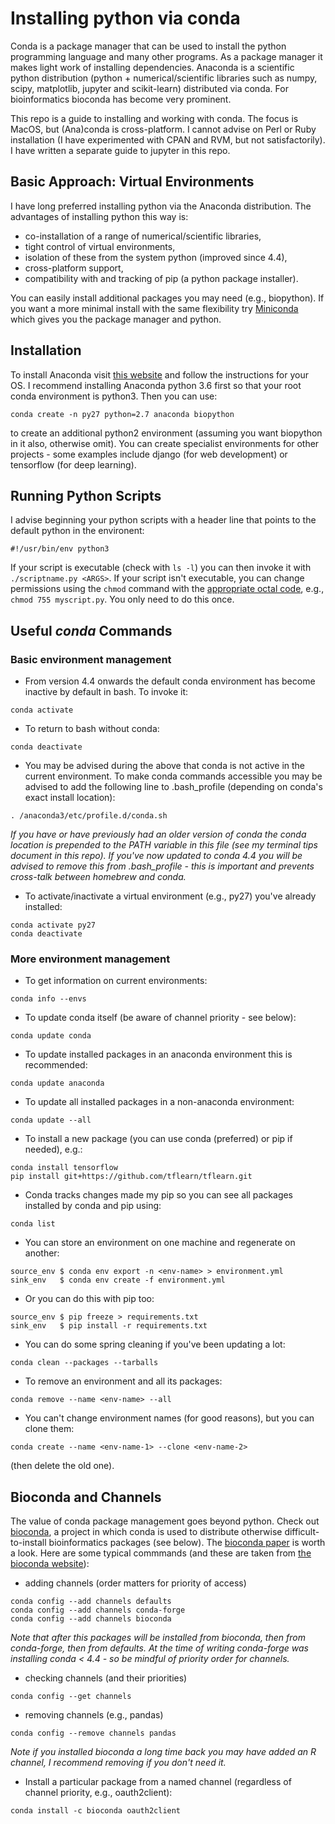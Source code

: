 # Installing python via conda
Conda is a package manager that can be used to install the python programming language and many other programs. As a package manager it makes light work of installing dependencies. Anaconda is a scientific python distribution (python + numerical/scientific libraries such as numpy, scipy, matplotlib, jupyter and scikit-learn) distributed via conda. For bioinformatics bioconda has become very prominent.

This repo is a guide to installing and working with conda. The focus is MacOS, but (Ana)conda is cross-platform. I cannot advise on Perl or Ruby installation (I have experimented with CPAN and RVM, but not satisfactorily). I have written a separate guide to jupyter in this repo.

## Basic Approach: Virtual Environments
I have long preferred installing python via the Anaconda distribution. The advantages of installing python this way is:
* co-installation of a range of numerical/scientific libraries,
* tight control of virtual environments,
* isolation of these from the system python (improved since 4.4),
* cross-platform support,
* compatibility with and tracking of pip (a python package installer).

You can easily install additional packages you may need (e.g., biopython). If you want a more minimal install with the same flexibility try [Miniconda](https://conda.io/miniconda.html) which gives you the package manager and python.

## Installation
To install Anaconda visit [this website](https://www.continuum.io/downloads) and follow the instructions for your OS. I recommend installing Anaconda python 3.6 first so that your root conda environment is python3. Then you can use:
```
conda create -n py27 python=2.7 anaconda biopython
```
to create an additional python2 environment (assuming you want biopython in it also, otherwise omit). You can create specialist environments for other projects - some examples include django (for web development) or tensorflow (for deep learning).

## Running Python Scripts
I advise beginning your python scripts with a header line that points to the default python in the environent:
```
#!/usr/bin/env python3
```
If your script is executable (check with ```ls -l```) you can then invoke it with ```./scriptname.py <ARGS>```. If your script isn't executable, you can change permissions using the ```chmod``` command with the [appropriate octal code](http://permissions-calculator.org), e.g., ```chmod 755 myscript.py```. You only need to do this once.

## Useful *conda* Commands

### Basic environment management
* From version 4.4 onwards the default conda environment has become inactive by default in bash. To invoke it:
```
conda activate
```
* To return to bash without conda:
```
conda deactivate
```
* You may be advised during the above that conda is not active in the current environment. To make conda commands accessible you may be advised to add the following line to .bash_profile (depending on conda's exact install location):
```
. /anaconda3/etc/profile.d/conda.sh
```
_If you have or have previously had an older version of conda the conda location is prepended to the PATH variable in this file (see my terminal tips document in this repo). If you've now updated to conda 4.4 you will be advised to remove this from .bash_profile - this is important and prevents cross-talk between homebrew and conda._

* To activate/inactivate a virtual environment (e.g., py27) you've already installed:
```
conda activate py27
conda deactivate
```

### More environment management
* To get information on current environments:
```
conda info --envs
```

* To update conda itself (be aware of channel priority - see below):
```
conda update conda
```

* To update installed packages in an anaconda environment this is recommended:
```
conda update anaconda
```

* To update all installed packages in a non-anaconda environment:
```
conda update --all
```

* To install a new package (you can use conda (preferred) or pip if needed), e.g.:
```
conda install tensorflow
pip install git+https://github.com/tflearn/tflearn.git
```

* Conda tracks changes made my pip so you can see all packages installed by conda and pip using:
```
conda list
```

* You can store an environment on one machine and regenerate on another:
```
source_env $ conda env export -n <env-name> > environment.yml
sink_env   $ conda env create -f environment.yml
```

* Or you can do this with pip too:
```
source_env $ pip freeze > requirements.txt
sink_env   $ pip install -r requirements.txt
```

* You can do some spring cleaning if you've been updating a lot:
```
conda clean --packages --tarballs
```

* To remove an environment and all its packages:
```
conda remove --name <env-name> --all
```

* You can't change environment names (for good reasons), but you can clone them:
```
conda create --name <env-name-1> --clone <env-name-2>
```
(then delete the old one).


## Bioconda and Channels
The value of conda package management goes beyond python. Check out [bioconda](https://bioconda.github.io), a project in which conda is used to distribute otherwise difficult-to-install bioinformatics packages (see below). The [bioconda paper](https://doi.org/10.1101/207092) is worth a look. Here are some typical commmands (and these are taken from [the bioconda website](https://bioconda.github.io)):

* adding channels (order matters for priority of access)
```
conda config --add channels defaults
conda config --add channels conda-forge
conda config --add channels bioconda
```
_Note that after this packages will be installed from bioconda, then from conda-forge, then from defaults. At the time of writing conda-forge was installing conda < 4.4 - so be mindful of priority order for channels._

* checking channels (and their priorities)
```
conda config --get channels
```
* removing channels (e.g., pandas)
```
conda config --remove channels pandas
```
_Note if you installed bioconda a long time back you may have added an R channel, I recommend removing if you don't need it._

* Install a particular package from a named channel (regardless of channel priority, e.g., oauth2client):
```
conda install -c bioconda oauth2client
```
